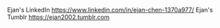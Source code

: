 Ejan's LinkedIn  https://www.linkedin.com/in/ejan-chen-1370a977/
Ejan's Tumblr  https://ejan2002.tumblr.com
